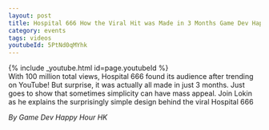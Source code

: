 ```yaml
---
layout: post
title: Hospital 666 How the Viral Hit was Made in 3 Months Game Dev Happy Hour April 2025 Monthly
category: events
tags: videos
youtubeId: 5PtNd0qMYhk
---
```


{% include _youtube.html id=page.youtubeId %}
<br />
With 100 million total views, Hospital 666 found its audience after trending on YouTube! But surprise, it was actually all made in just 3 months. Just goes to show that sometimes simplicity can have mass appeal. Join Lokin as he explains the surprisingly simple design behind the viral Hospital 666

_By Game Dev Happy Hour HK_
